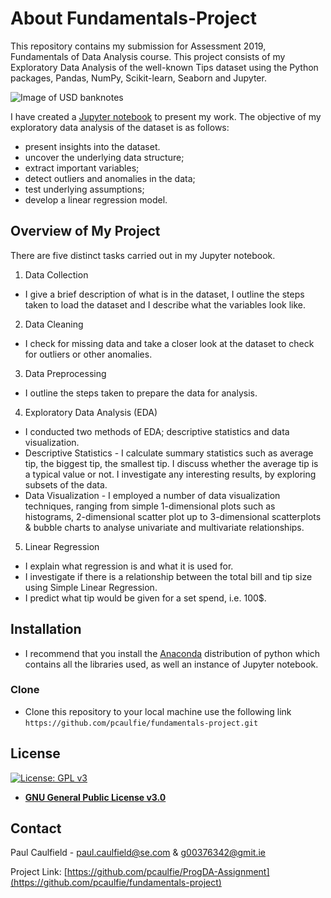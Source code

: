 # About Fundamentals-Project

This repository contains my submission for Assessment 2019, Fundamentals of Data Analysis course. This project consists of my Exploratory Data Analysis of the well-known Tips dataset using the Python packages, Pandas, NumPy, Scikit-learn, Seaborn and Jupyter. 

![Image of USD banknotes](https://upload.wikimedia.org/wikipedia/commons/thumb/0/00/USDnotesNew.png/800px-USDnotesNew.png)

I have created a [Jupyter notebook](https://github.com/pcaulfie/fundamentals-project/blob/master/Fundamentals%20of%20Data%20Analysis.ipynb) to present my work. The objective of my exploratory data analysis of the dataset is as follows:
* present insights into the dataset.
* uncover the underlying data structure;
* extract important variables;
* detect outliers and anomalies in the data;
* test underlying assumptions;
* develop a linear regression model.

## Overview of My Project
There are five distinct tasks carried out in my Jupyter notebook.

1. Data Collection
* I give a brief description of what is in the dataset, I outline the steps taken to load the dataset and I describe what the variables look like.
2. Data Cleaning
* I check for missing data and take a closer look at the dataset to check for outliers or other anomalies.
3. Data Preprocessing
* I outline the steps taken to prepare the data for analysis.
4. Exploratory Data Analysis (EDA)
* I conducted two methods of EDA; descriptive statistics and data visualization. 
* Descriptive Statistics - I calculate summary statistics such as average tip, the biggest tip, the smallest tip. I discuss whether the average tip is a typical value or not. I investigate any interesting results, by exploring subsets of the data.
* Data Visualization - I employed a number of data visualization techniques, ranging from simple 1-dimensional plots such as histograms, 2-dimensional scatter plot up to 3-dimensional scatterplots & bubble charts to analyse univariate and multivariate relationships.
5. Linear Regression
* I explain what regression is and what it is used for. 
* I investigate if there is a relationship between the total bill and tip size using Simple Linear Regression. 
* I predict what tip would be given for a set spend, i.e. 100$.

## Installation

- I recommend that you install the [Anaconda](https://www.anaconda.com/distribution/) distribution of python which contains all the libraries used, as well an instance of Jupyter notebook.

### Clone

- Clone this repository to your local machine use the following link `https://github.com/pcaulfie/fundamentals-project.git`

## License

[![License: GPL v3](https://img.shields.io/badge/License-GPLv3-blue.svg)](https://www.gnu.org/licenses/gpl-3.0)
- **[GNU General Public License v3.0](https://www.gnu.org/licenses/gpl-3.0.en.html)**

## Contact

Paul Caulfield -  paul.caulfield@se.com & g00376342@gmit.ie

Project Link: [https://github.com/pcaulfie/ProgDA-Assignment](https://github.com/pcaulfie/fundamentals-project)
